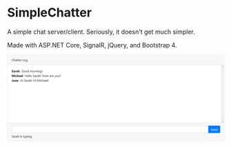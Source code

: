 # SimpleChatter
A simple chat server/client.  Seriously, it doesn't get much simpler.

Made with ASP.NET Core, SignalR, jQuery, and Bootstrap 4.

![Client Screenshot](client_screenshot.png)